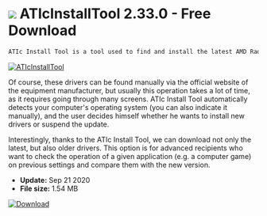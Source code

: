 # ![](https://cdn.softexe.net/static/icon/c/aticinstalltool-9454.png) ATIcInstallTool 2.33.0 - Free Download

```sh
ATIc Install Tool is a tool used to find and install the latest AMD Radeon graphics drivers.
```
[![ATIcInstallTool](https://gallery.dpcdn.pl/imgc/Tools/67594/g_-_420x350_1.5_-_x20160430153105_0.png)](https://softexe.net/win/disks-files/hdd-utilities/aticinstalltool:aded.html)

Of course, these drivers can be found manually via the official website of the equipment manufacturer, but usually this operation takes a lot of time, as it requires going through many screens. ATIc Install Tool automatically detects your computer's operating system (you can also indicate it manually), and the user decides himself whether he wants to install new drivers or suspend the update.
 
 Interestingly, thanks to the ATIc Install Tool, we can download not only the latest, but also older drivers. This option is for advanced recipients who want to check the operation of a given application (e.g. a computer game) on previous settings and compare them with the new version.


- **Update:** Sep 21 2020
- **File size:** 1.54 MB

[![Download](https://cdn.softexe.net/static/img/download.png)](https://softexe.net/win/disks-files/hdd-utilities/aticinstalltool:aded.html)

